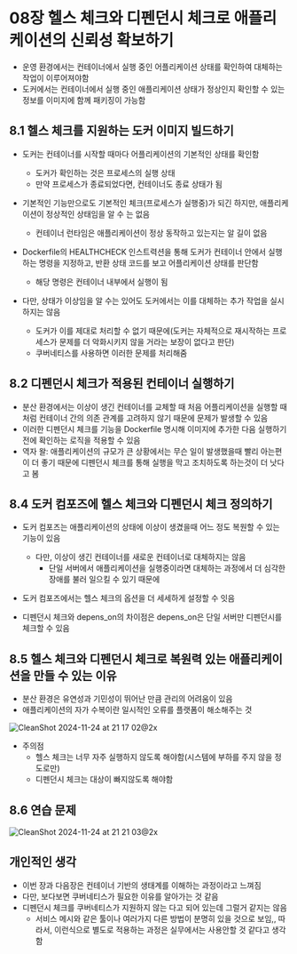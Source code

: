 # 08장 헬스 체크와 디펜던시 체크로 애플리케이션의 신뢰성 확보하기
- 운영 환경에서는 컨테이너에서 실행 중인 어플리케이션 상태를 확인하여 대체하는 작업이 이루어져야함
- 도커에서는 컨테이너에서 실행 중인 애플리케이션 상태가 정상인지 확인할 수 있는 정보를 이미지에 함께 패키징이 가능함

## 8.1 헬스 체크를 지원하는 도커 이미지 빌드하기
- 도커는 컨테이너를 시작할 때마다 어플리케이션의 기본적인 상태를 확인함
  - 도커가 확인하는 것은 프로세스의 실행 상태
  - 만약 프로세스가 종료되었다면, 컨테이너도 종료 상태가 됨
 
- 기본적인 기능만으로도 기본적인 체크(프로세스가 실행중)가 되긴 하지만, 애플리케이션이 정상적인 상태임을 알 수 는 없음
  - 컨테이너 런타임은 애플리케이션이 정상 동작하고 있는지는 알 길이 없음

- Dockerfile의 HEALTHCHECK 인스트력션을 통해 도커가 컨테이너 안에서 실행하는 명령을 지정하고, 반환 상태 코드를 보고 어플리케이션 상태를 판단함
  - 해당 명령은 컨테이너 내부에서 실행이 됨 

- 다만, 상태가 이상임을 알 수는 있어도 도커에서는 이를 대체하는 추가 작업을 실시하지는 않음
  - 도커가 이를 제대로 처리할 수 없기 때문에(도커는 자체적으로 재시작하는 프로세스가 문제를 더 악화시키지 않을 거라는 보장이 없다고 판단)
  - 쿠버네티스를 사용하면 이러한 문제를 처리해줌

## 8.2 디펜던시 체크가 적용된 컨테이너 실행하기
- 분산 환경에서는 이상이 생긴 컨테이너를 교체할 때 처음 어플리케이션을 실행할 때 처럼 컨테이너 간의 의존 관계를 고려하지 않기 때문에 문제가 발생할 수 있음
- 이러한 디펜던시 체크를 기능을 Dockerfile 명시해 이미지에 추가한 다음 실행하기전에 확인하는 로직을 적용할 수 있음
- 역자 왈: 애플리케이션의 규모가 큰 상황에서는 무슨 일이 발생했을때 빨리 아는편이 더 좋기 때문에 디펜던시 체크를 통해 실행을 막고 조치하도록 하는것이 더 낫다고 봄

## 8.4 도커 컴포즈에 헬스 체크와 디펜던시 체크 정의하기
- 도커 컴포즈는 애플리케이션의 상태에 이상이 생겼을때 어느 정도 복원할 수 있는 기능이 있음
  - 다만, 이상이 생긴 컨테이너를 새로운 컨테이너로 대체하지는 않음
    - 단일 서버에서 애플리케이션을 실행중이라면 대체하는 과정에서 더 심각한 장애를 불러 일으킬 수 있기 때문에
   
- 도커 컴포즈에서는 헬스 체크의 옵션을 더 세세하게 설정할 수 잇음
- 디펜던시 체크와 depens_on의 차이점은 depens_on은 단일 서버만 디펜던시를 체크할 수 있음

## 8.5 헬스 체크와 디펜던시 체크로 복원력 있는 애플리케이션을 만들 수 있는 이유
- 분산 환경은 유연성과 기민성이 뛰어난 만큼 관리의 어려움이 있음
- 애플리케이션의 자가 수복이란 일시적인 오류를 플랫폼이 해소해주는 것

![CleanShot 2024-11-24 at 21 17 02@2x](https://github.com/user-attachments/assets/ff13f285-c50c-4f6e-90d1-cd5dc4be3a6a)

- 주의점
  - 헬스 체크는 너무 자주 실행하지 않도록 해야함(시스템에 부하를 주지 않을 정도로만)
  - 디펜던시 체크는 대상이 빠지않도록 해야함

## 8.6 연습 문제
![CleanShot 2024-11-24 at 21 21 03@2x](https://github.com/user-attachments/assets/c508f58b-f2d9-4c90-aad6-b1d2df443b0e)



## 개인적인 생각
- 이번 장과 다음장은 컨테이너 기반의 생태계를 이해하는 과정이라고 느껴짐
- 다만, 보다보면 쿠버네티스가 필요한 이유를 알아가는 것 같음
- 디펜던시 체크를 쿠버네티스가 지원하지 않는 다고 되어 있는데 그럴거 같지는 않음
  - 서비스 메시와 같은 툴이나 여러가지 다른 방법이 분명히 있을 것으로 보임,, 따라서, 이런식으로 별도로 적용하는 과정은 실무에서는 사용안할 것 같다고 생각함 
